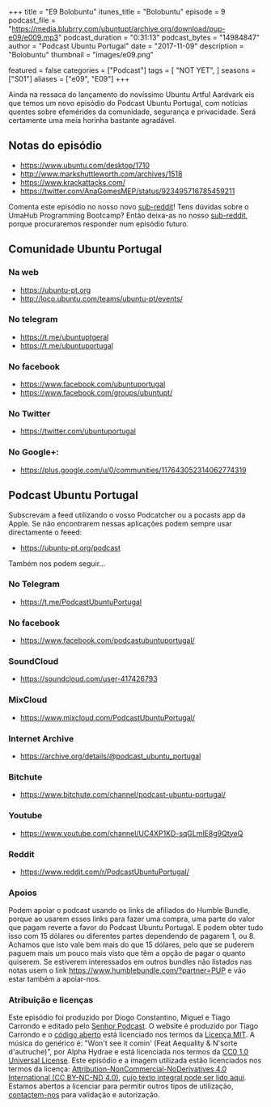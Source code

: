 +++
title = "E9 Bolobuntu"
itunes_title = "Bolobuntu"
episode = 9
podcast_file = "https://media.blubrry.com/ubuntupt/archive.org/download/pup-e09/e009.mp3"
podcast_duration = "0:31:13"
podcast_bytes = "14984847"
author = "Podcast Ubuntu Portugal"
date = "2017-11-09"
description = "Bolobuntu"
thumbnail = "images/e09.png"

featured = false
categories = ["Podcast"]
tags = [
  "NOT YET",
]
seasons = ["S01"]
aliases = ["e09", "E09"]
+++

Ainda na ressaca do lançamento do novíssimo Ubuntu Artful Aardvark eis que temos um novo episódio do Podcast Ubuntu Portugal, com notícias quentes sobre efemérides da comunidade, segurança e privacidade.
Será certamente uma meia horinha bastante agradável.

## Notas do episódio

* https://www.ubuntu.com/desktop/1710
* http://www.markshuttleworth.com/archives/1518
* https://www.krackattacks.com/
* https://twitter.com/AnaGomesMEP/status/923495716785459211

Comenta este episódio no nosso novo [sub-reddit](https://www.reddit.com/r/PodcastUbuntuPortugal/)!
Tens dúvidas sobre o UmaHub Programming Bootcamp?
Então deixa-as no nosso [sub-reddit](https://www.reddit.com/r/PodcastUbuntuPortugal/comments/778rao/umahub_programming_bootcamp/), porque procuraremos responder num episódio futuro.

## Comunidade Ubuntu Portugal
### Na web
* https://ubuntu-pt.org
* http://loco.ubuntu.com/teams/ubuntu-pt/events/

### No telegram
* https://t.me/ubuntuptgeral
* https://t.me/ubuntuportugal

### No facebook
* https://www.facebook.com/ubuntuportugal
* https://www.facebook.com/groups/ubuntupt/

### No Twitter
* https://twitter.com/ubuntuportugal

### No Google+:
* https://plus.google.com/u/0/communities/117643052314062774319

## Podcast Ubuntu Portugal
Subscrevam a feed utilizando o vosso Podcatcher ou a pocasts app da Apple.
Se não encontrarem nessas aplicações podem sempre usar directamente o feeed:
* https://ubuntu-pt.org/podcast

Também nos podem seguir…

### No Telegram
* https://t.me/PodcastUbuntuPortugal

### No facebook
* https://www.facebook.com/podcastubuntuportugal/

### SoundCloud
* https://soundcloud.com/user-417426793

### MixCloud
* https://www.mixcloud.com/PodcastUbuntuPortugal/

### Internet Archive
* https://archive.org/details/@podcast_ubuntu_portugal

### Bitchute
* https://www.bitchute.com/channel/podcast-ubuntu-portugal/

### Youtube
* https://www.youtube.com/channel/UC4XP1KD-sqGLmlE8g9QtyeQ

### Reddit
* https://www.reddit.com/r/PodcastUbuntuPortugal/


### Apoios
Podem apoiar o podcast usando os links de afiliados do Humble Bundle, porque ao usarem esses links para fazer uma compra, uma parte do valor que pagam reverte a favor do Podcast Ubuntu Portugal.
E podem obter tudo isso com 15 dólares ou diferentes partes dependendo de pagarem 1, ou 8.
Achamos que isto vale bem mais do que 15 dólares, pelo que se puderem paguem mais um pouco mais visto que têm a opção de pagar o quanto quiserem.
Se estiverem interessados em outros bundles não listados nas notas usem o link https://www.humblebundle.com/?partner=PUP e vão estar também a apoiar-nos.

### Atribuição e licenças
Este episódio foi produzido por Diogo Constantino, Miguel e Tiago Carrondo e editado pelo [Senhor Podcast](https://senhorpodcast.pt/).
O website é produzido por Tiago Carrondo e o [código aberto](https://gitlab.com/podcastubuntuportugal/website) está licenciado nos termos da [Licença MIT](https://gitlab.com/podcastubuntuportugal/website/main/LICENSE).
A música do genérico é: "Won't see it comin' (Feat Aequality & N'sorte d'autruche)", por Alpha Hydrae e está licenciada nos termos da [CC0 1.0 Universal License](https://creativecommons.org/publicdomain/zero/1.0/).
Este episódio e a imagem utilizada estão licenciados nos termos da licença: [Attribution-NonCommercial-NoDerivatives 4.0 International (CC BY-NC-ND 4.0)](https://creativecommons.org/licenses/by-nc-nd/4.0/), [cujo texto integral pode ser lido aqui](https://creativecommons.org/licenses/by-nc-nd/4.0/legalcode). Estamos abertos a licenciar para permitir outros tipos de utilização, [contactem-nos](https://podcastubuntuportugal.org/contactos) para validação e autorização.

